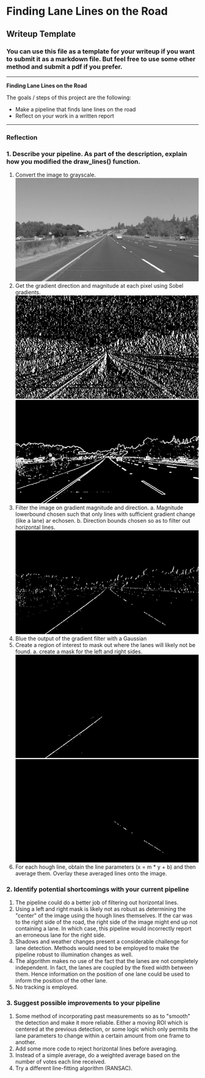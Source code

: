 # **Finding Lane Lines on the Road** 

## Writeup Template

### You can use this file as a template for your writeup if you want to submit it as a markdown file. But feel free to use some other method and submit a pdf if you prefer.

---

**Finding Lane Lines on the Road**

The goals / steps of this project are the following:
* Make a pipeline that finds lane lines on the road
* Reflect on your work in a written report


[//]: # (Image References)

[gray]: ./pipeline_images/gray.jpg "Grayscale"
[dir]: ./pipeline_images/dir.jpg "Direction"
[mag]: ./pipeline_images/mag.jpg "Magnitude"
[grad]: ./pipeline_images/grad.jpg "Gradient"
[left]: ./pipeline_images/left.jpg "Left"
[right]: ./pipeline_images/right.jpg "Right"
[hough]: ./pipeline_images/hough.jpg "Hough Lines"
[final]: ./pipeline_images/final.jpg "Final"

---

### Reflection

### 1. Describe your pipeline. As part of the description, explain how you modified the draw_lines() function.

1. Convert the image to grayscale.
![alt text][gray]
2. Get the gradient direction and magnitude at each pixel using Sobel gradients.
![alt text][dir]
![alt text][mag]
3. Filter the image on gradient magnitude and direction.
    a. Magnitude lowerbound chosen such that only lines with sufficient gradient change (like a lane) ar echosen.
    b. Direction bounds chosen so as to filter out horizontal lines.
![alt text][grad]
4. Blue the output of the gradient filter with a Gaussian
5. Create a region of interest to mask out where the lanes will likely not be found.
   a. create a mask for the left and right sides.
![alt text][left]
![alt text][right]
6. For each hough line, obtain the line parameters (x = m * y + b) and then average them. Overlay these averaged lines onto the image.

### 2. Identify potential shortcomings with your current pipeline

1. The pipeline could do a better job of filtering out horizontal lines.
2. Using a left and right mask is likely not as robust as determining the "center" of the image using the hough lines themselves. If the car was to the right side of the road, the right side of the image might end up not containing a lane. In which case, this pipeline would incorrectly report an erroneous lane for the right side.
3. Shadows and weather changes present a considerable challenge for lane detection. Methods would need to be employed to make the pipeline robust to illumination changes as well.
4. The algorithm makes no use of the fact that the lanes are not completely independent. In fact, the lanes are coupled by the fixed width between them. Hence information on the position of one lane could be used to inform the position of the other lane.
5. No tracking is employed.

### 3. Suggest possible improvements to your pipeline

1. Some method of incorporating past measurements so as to "smooth" the detection and make it more reliable. Either a moving ROI which is centered at the previous detection, or some logic which only permits the lane parameters to change within a certain amount from one frame to another.
2. Add some more code to reject horizontal lines before averaging.
3. Instead of a simple average, do a weighted average based on the number of votes each line received.
4. Try a different line-fitting algorithm (RANSAC).
